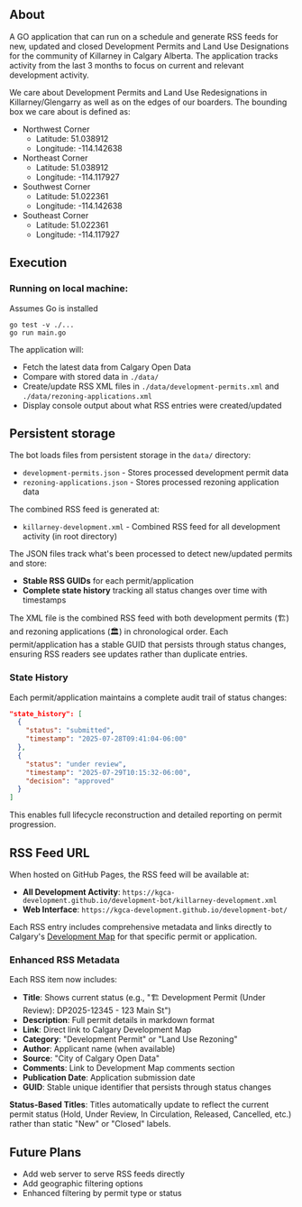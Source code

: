 
## About

A GO application that can run on a schedule and generate RSS feeds for new, updated and closed Development Permits and Land Use Designations for the community of Killarney in Calgary Alberta. The application tracks activity from the last 3 months to focus on current and relevant development activity.

We care about Development Permits and Land Use Redesignations in Killarney/Glengarry as well as on the edges of our boarders. The bounding box we care about is defined as:

* Northwest Corner
  * Latitude:  51.038912
  * Longitude: -114.142638
* Northeast Corner
  * Latitude:  51.038912
  * Longitude: -114.117927
* Southwest Corner
  * Latitude:  51.022361
  * Longitude: -114.142638
* Southeast Corner
  * Latitude:  51.022361
  * Longitude: -114.117927

## Execution

### Running on local machine:

Assumes Go is installed

```Shell
go test -v ./...
go run main.go
```

The application will:
- Fetch the latest data from Calgary Open Data
- Compare with stored data in `./data/` 
- Create/update RSS XML files in `./data/development-permits.xml` and `./data/rezoning-applications.xml`
- Display console output about what RSS entries were created/updated
## Persistent storage

The bot loads files from persistent storage in the `data/` directory:
- `development-permits.json` - Stores processed development permit data
- `rezoning-applications.json` - Stores processed rezoning application data

The combined RSS feed is generated at:
- `killarney-development.xml` - Combined RSS feed for all development activity (in root directory)

The JSON files track what's been processed to detect new/updated permits and store:
- **Stable RSS GUIDs** for each permit/application 
- **Complete state history** tracking all status changes over time with timestamps

The XML file is the combined RSS feed with both development permits (🏗️) and rezoning applications (🏛️) in chronological order. Each permit/application has a stable GUID that persists through status changes, ensuring RSS readers see updates rather than duplicate entries.

### State History
Each permit/application maintains a complete audit trail of status changes:
```json
"state_history": [
  {
    "status": "submitted",
    "timestamp": "2025-07-28T09:41:04-06:00"
  },
  {
    "status": "under review", 
    "timestamp": "2025-07-29T10:15:32-06:00",
    "decision": "approved"
  }
]
```

This enables full lifecycle reconstruction and detailed reporting on permit progression.

## RSS Feed URL

When hosted on GitHub Pages, the RSS feed will be available at:
- **All Development Activity**: `https://kgca-development.github.io/development-bot/killarney-development.xml`
- **Web Interface**: `https://kgca-development.github.io/development-bot/`

Each RSS entry includes comprehensive metadata and links directly to Calgary's [Development Map](https://developmentmap.calgary.ca/) for that specific permit or application.

### Enhanced RSS Metadata
Each RSS item now includes:
- **Title**: Shows current status (e.g., "🏗️ Development Permit (Under Review): DP2025-12345 - 123 Main St")
- **Description**: Full permit details in markdown format
- **Link**: Direct link to Calgary Development Map
- **Category**: "Development Permit" or "Land Use Rezoning"
- **Author**: Applicant name (when available)
- **Source**: "City of Calgary Open Data"
- **Comments**: Link to Development Map comments section
- **Publication Date**: Application submission date
- **GUID**: Stable unique identifier that persists through status changes

**Status-Based Titles**: Titles automatically update to reflect the current permit status (Hold, Under Review, In Circulation, Released, Cancelled, etc.) rather than static "New" or "Closed" labels.

## Future Plans
- Add web server to serve RSS feeds directly
- Add geographic filtering options
- Enhanced filtering by permit type or status